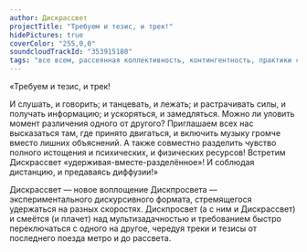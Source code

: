 ```yaml
---
author: Дискрассвет
projectTitle: "Требуем и тезис, и трек!"
hidePictures: true
coverColor: "255,0,0"
soundcloudTrackId: "353915180"
tags: "все всем, рассеянная коллективность, контингентность, практики самих себя, социальная хореография, 8-битное желание, вчерашний неотчужденный праздник, у у у у у у у у у у у у у у у у у ууу, джой ускорение, национальная академия наук как ведьма, фармахореография, политический танцпол, ритм, отравление"
---
```

«Требуем и тезис, и трек!

И слушать, и говорить; и танцевать, и лежать; и растрачивать силы, и получать информацию; и ускоряться, и замедляться. Можно ли уловить момент различения одного от другого? Приглашаем всех нас высказаться там, где принято двигаться, и включить музыку громче вместо лишних объяснений. А также совместно разделить чувство полного истощения и психических, и физических ресурсов! Встретим Дискрассвет «удерживая-вместе-разделённое»! И соблюдая дистанцию, и предаваясь диффузии!»

Дискрассвет — новое воплощение Дискпросвета — экспериментального дискурсивного формата, стремящегося удержаться на разных скоростях. Дискпросвет (а с ним и Дискрассвет) и смеётся (и плачет) над мультизадачностью и требованием быстро переключаться с одного на другое, чередуя треки и тезисы от последнего поезда метро и до рассвета.
